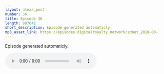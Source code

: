 ```yaml
---
layout: alexa_post
number: 36
title: Episode 36
length: 907642
short_description: Episode generated automaticly.
mp3_asset_link: https://episodes.digitalroyalty.network/zdnet_2018-03-19_01-00-04.mp3
---
```


Episode generated automaticly.

<audio controls>
    <source src="{{ page.mp3_asset_link }}" type="audio/mpeg">
</audio>